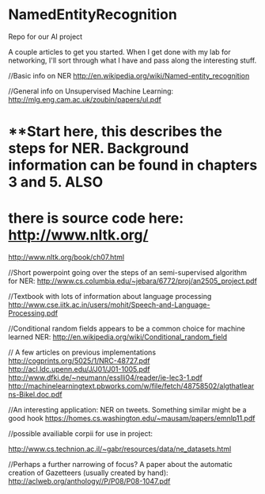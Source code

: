 NamedEntityRecognition
======================

Repo for our AI project

A couple articles to get you started. When I get done with my lab for networking, I'll sort through what I have and pass along the interesting stuff.

//Basic info on NER
http://en.wikipedia.org/wiki/Named-entity_recognition

//General info on Unsupervised Machine Learning:
http://mlg.eng.cam.ac.uk/zoubin/papers/ul.pdf

# **Start here, this describes the steps for NER. Background information can be found in chapters 3 and 5. ALSO
# there is source code here: http://www.nltk.org/
http://www.nltk.org/book/ch07.html

//Short powerpoint going over the steps of an semi-supervised algorithm for NER:
http://www.cs.columbia.edu/~jebara/6772/proj/an2505_project.pdf

//Textbook with lots of information about language processing
http://www.cse.iitk.ac.in/users/mohit/Speech-and-Language-Processing.pdf

//Conditional random fields appears to be a common choice for machine learned NER:
http://en.wikipedia.org/wiki/Conditional_random_field

// A few articles on previous implementations
http://cogprints.org/5025/1/NRC-48727.pdf
http://acl.ldc.upenn.edu/J/J01/J01-1005.pdf
http://www.dfki.de/~neumann/esslli04/reader/ie-lec3-1.pdf
http://machinelearningtext.pbworks.com/w/file/fetch/48758502/algthatlearns-Bikel.doc.pdf

//An interesting application: NER on tweets. Something similar might be a good hook
https://homes.cs.washington.edu/~mausam/papers/emnlp11.pdf

//possible availiable corpii for use in project:

http://www.cs.technion.ac.il/~gabr/resources/data/ne_datasets.html

//Perhaps a further narrowing of focus? A paper about the automatic creation of Gazetteers (usually created by hand):
http://aclweb.org/anthology//P/P08/P08-1047.pdf
